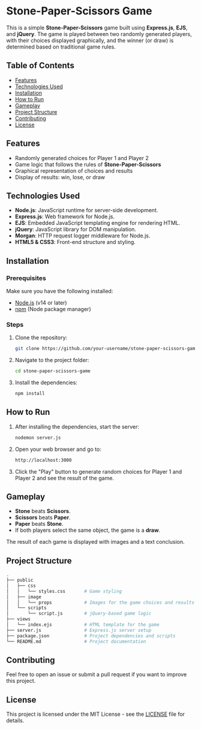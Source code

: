 
# Stone-Paper-Scissors Game

This is a simple **Stone-Paper-Scissors** game built using **Express.js**, **EJS**, and **jQuery**. The game is played between two randomly generated players, with their choices displayed graphically, and the winner (or draw) is determined based on traditional game rules.

## Table of Contents

- [Features](#features)
- [Technologies Used](#technologies-used)
- [Installation](#installation)
- [How to Run](#how-to-run)
- [Gameplay](#gameplay)
- [Project Structure](#project-structure)
- [Contributing](#contributing)
- [License](#license)

## Features

- Randomly generated choices for Player 1 and Player 2
- Game logic that follows the rules of **Stone-Paper-Scissors**
- Graphical representation of choices and results
- Display of results: win, lose, or draw

## Technologies Used

- **Node.js**: JavaScript runtime for server-side development.
- **Express.js**: Web framework for Node.js.
- **EJS**: Embedded JavaScript templating engine for rendering HTML.
- **jQuery**: JavaScript library for DOM manipulation.
- **Morgan**: HTTP request logger middleware for Node.js.
- **HTML5 & CSS3**: Front-end structure and styling.

## Installation

### Prerequisites

Make sure you have the following installed:

- [Node.js](https://nodejs.org) (v14 or later)
- [npm](https://www.npmjs.com/) (Node package manager)

### Steps

1. Clone the repository:

   ```bash
   git clone https://github.com/your-username/stone-paper-scissors-game.git
   ```

2. Navigate to the project folder:

   ```bash
   cd stone-paper-scissors-game
   ```

3. Install the dependencies:

   ```bash
   npm install
   ```

## How to Run

1. After installing the dependencies, start the server:

   ```bash
   nodemon server.js
   ```

2. Open your web browser and go to:

   ```bash
   http://localhost:3000
   ```

3. Click the "Play" button to generate random choices for Player 1 and Player 2 and see the result of the game.

## Gameplay

- **Stone** beats **Scissors**.
- **Scissors** beats **Paper**.
- **Paper** beats **Stone**.
- If both players select the same object, the game is a **draw**.

The result of each game is displayed with images and a text conclusion.

## Project Structure

```bash
.
├── public
│   ├── css
│   │   └── styles.css       # Game styling
│   ├── image
│   │   └── props            # Images for the game choices and results
│   └── scripts
│       └── script.js        # jQuery-based game logic
├── views
│   └── index.ejs            # HTML template for the game
├── server.js                # Express.js server setup
├── package.json             # Project dependencies and scripts
└── README.md                # Project documentation
```

## Contributing

Feel free to open an issue or submit a pull request if you want to improve this project.

## License

This project is licensed under the MIT License - see the [LICENSE](LICENSE) file for details.
